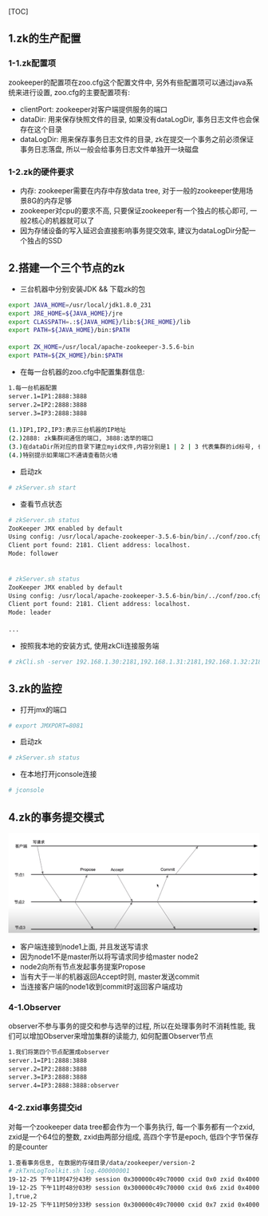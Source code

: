 [TOC]

## 1.zk的生产配置

### 1-1.zk配置项

zookeeper的配置项在zoo.cfg这个配置文件中, 另外有些配置项可以通过java系统来进行设置, zoo.cfg的主要配置项有:

- clientPort: zookeeper对客户端提供服务的端口
- dataDir: 用来保存快照文件的目录, 如果没有dataLogDir, 事务日志文件也会保存在这个目录
- dataLogDir: 用来保存事务日志文件的目录, zk在提交一个事务之前必须保证事务日志落盘, 所以一般会给事务日志文件单独开一块磁盘



### 1-2.zk的硬件要求

- 内存: zookeeper需要在内存中存放data tree, 对于一般的zookeeper使用场景8G的内存足够
- zookeeper对cpu的要求不高, 只要保证zookeeper有一个独占的核心即可, 一般2核心的机器就可以了
- 因为存储设备的写入延迟会直接影响事务提交效率, 建议为dataLogDir分配一个独占的SSD



## 2.搭建一个三个节点的zk

- 三台机器中分别安装JDK && 下载zk的包

```bash
export JAVA_HOME=/usr/local/jdk1.8.0_231
export JRE_HOME=${JAVA_HOME}/jre
export CLASSPATH=.:${JAVA_HOME}/lib:${JRE_HOME}/lib
export PATH=${JAVA_HOME}/bin:$PATH

export ZK_HOME=/usr/local/apache-zookeeper-3.5.6-bin
export PATH=${ZK_HOME}/bin:$PATH
```



- 在每一台机器的zoo.cfg中配置集群信息: 

```bash
1.每一台机器配置
server.1=IP1:2888:3888
server.2=IP2:2888:3888
server.3=IP3:2888:3888

(1.)IP1,IP2,IP3:表示三台机器的IP地址
(2.)2888: zk集群间通信的端口, 3888:选举的端口
(3.)在dataDir所对应的目录下建立myid文件,内容分别是1 | 2 | 3 代表集群的id标号, 也就是这里的server.1, server.2, server.3
(4.)特别提示如果端口不通请查看防火墙
```

- 启动zk

```bash
# zkServer.sh start
```

- 查看节点状态

```bash
# zkServer.sh status
ZooKeeper JMX enabled by default
Using config: /usr/local/apache-zookeeper-3.5.6-bin/bin/../conf/zoo.cfg
Client port found: 2181. Client address: localhost.
Mode: follower


# zkServer.sh status
ZooKeeper JMX enabled by default
Using config: /usr/local/apache-zookeeper-3.5.6-bin/bin/../conf/zoo.cfg
Client port found: 2181. Client address: localhost.
Mode: leader

...
```



- 按照我本地的安装方式, 使用zkCli连接服务端

```bash
# zkCli.sh -server 192.168.1.30:2181,192.168.1.31:2181,192.168.1.32:2181
```



## 3.zk的监控

- 打开jmx的端口

```bash
# export JMXPORT=8081
```

- 启动zk

```bash
# zkServer.sh status
```

- 在本地打开jconsole连接

```bash
# jconsole
```



## 4.zk的事务提交模式

![image](../img/zk事务提交.png)

- 客户端连接到node1上面, 并且发送写请求
- 因为node1不是master所以将写请求同步给master node2
- node2向所有节点发起事务提案Propose
- 当有大于一半的机器返回Accept时则, master发送commit
- 当连接客户端的node1收到commit时返回客户端成功



### 4-1.Observer

observer不参与事务的提交和参与选举的过程, 所以在处理事务时不消耗性能, 我们可以增加Observer来增加集群的读能力, 如何配置Observer节点

```bash
1.我们将第四个节点配置成observer
server.1=IP1:2888:3888
server.2=IP2:2888:3888
server.3=IP3:2888:3888
server.4=IP3:2888:3888:observer
```



### 4-2.zxid事务提交id

对每一个zookeeper data tree都会作为一个事务执行, 每一个事务都有一个zxid, zxid是一个64位的整数, zxid由两部分组成, 高四个字节是epoch, 低四个字节保存的是counter

```bash
1.查看事务信息, 在数据的存储目录/data/zookeeper/version-2
# zkTxnLogToolkit.sh log.400000001
19-12-25 下午11时47分43秒 session 0x300000c49c70000 cxid 0x0 zxid 0x400000001 createSession 30000
19-12-25 下午11时48分03秒 session 0x300000c49c70000 cxid 0x6 zxid 0x400000002 create /work,1,[31,s{'world,'anyone}
],true,2
19-12-25 下午11时50分33秒 session 0x300000c49c70000 cxid 0x7 zxid 0x400000003 setData /work,2,1
```



